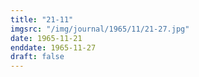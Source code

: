 ```yaml
---
title: "21-11"
imgsrc: "/img/journal/1965/11/21-27.jpg"
date: 1965-11-21
enddate: 1965-11-27
draft: false
---
```


<!-- fix pre-formatted input -->
